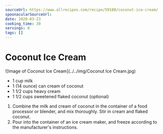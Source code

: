 ```yaml
---
sourceUrl: https://www.allrecipes.com/recipe/59188/coconut-ice-cream/
spoonacularSourceUrl: 
date: 2020-03-23
cooking_time: 30
servings: 8
tags: []
---
```

# Coconut Ice Cream

![Image of Coconut Ice Cream](../../img/Coconut Ice Cream.jpg)


- 1 cup milk
- 1 (14 ounce) can cream of coconut
- 1 1/2 cups heavy cream
- 1 1/2 cups sweetened flaked coconut (optional)


1. Combine the milk and cream of coconut in the container of a food processor or blender, and mix thoroughly. Stir in cream and flaked coconut.
2. Pour into the container of an ice cream maker, and freeze according to the manufacturer&#39;s instructions.
